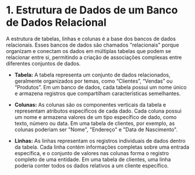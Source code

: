 # 1. Estrutura de Dados de um Banco de Dados Relacional

A estrutura de tabelas, linhas e colunas é a base dos bancos de dados relacionais. Esses bancos de dados são chamados "relacionais" porque organizam e conectam os dados em múltiplas tabelas que podem se relacionar entre si, permitindo a criação de associações complexas entre diferentes conjuntos de dados.

- **Tabela:** A tabela representa um conjunto de dados relacionados, geralmente organizados por temas, como “Clientes”, “Vendas” ou “Produtos”. Em um banco de dados, cada tabela possui um nome único e armazena registros que compartilham características semelhantes.

- **Colunas:** As colunas são os componentes verticais da tabela e representam atributos específicos de cada dado. Cada coluna possui um nome e armazena valores de um tipo específico de dado, como texto, número ou data. Em uma tabela de clientes, por exemplo, as colunas poderiam ser "Nome", "Endereço" e "Data de Nascimento".

- **Linhas:** As linhas representam os registros individuais de dados dentro da tabela. Cada linha contém informações completas sobre uma entrada específica, e o conjunto de valores nas colunas forma o registro completo de uma entidade. Em uma tabela de clientes, uma linha poderia conter todos os dados relativos a um cliente específico.
